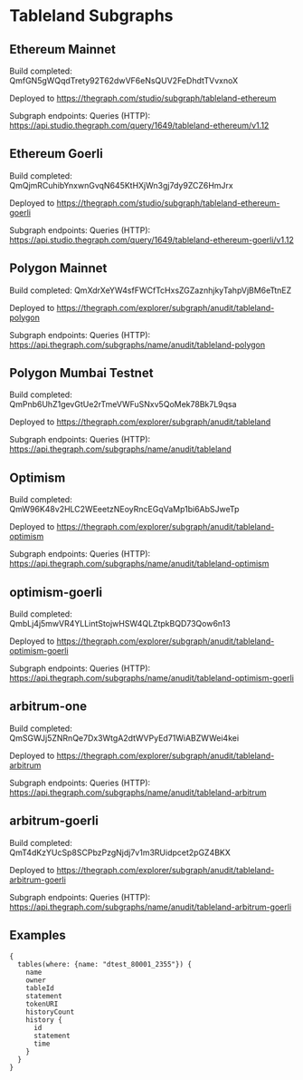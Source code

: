 # Tableland Subgraphs

## Ethereum Mainnet

Build completed: QmfGN5gWQqdTrety92T62dwVF6eNsQUV2FeDhdtTVvxnoX

Deployed to https://thegraph.com/studio/subgraph/tableland-ethereum

Subgraph endpoints:
Queries (HTTP):     https://api.studio.thegraph.com/query/1649/tableland-ethereum/v1.12


## Ethereum Goerli

Build completed: QmQjmRCuhibYnxwnGvqN645KtHXjWn3gj7dy9ZCZ6HmJrx

Deployed to https://thegraph.com/studio/subgraph/tableland-ethereum-goerli

Subgraph endpoints:
Queries (HTTP):     https://api.studio.thegraph.com/query/1649/tableland-ethereum-goerli/v1.12


## Polygon Mainnet

Build completed: QmXdrXeYW4sfFWCfTcHxsZGZaznhjkyTahpVjBM6eTtnEZ

Deployed to https://thegraph.com/explorer/subgraph/anudit/tableland-polygon

Subgraph endpoints:
Queries (HTTP):     https://api.thegraph.com/subgraphs/name/anudit/tableland-polygon


## Polygon Mumbai Testnet

Build completed: QmPnb6UhZ1gevGtUe2rTmeVWFuSNxv5QoMek78Bk7L9qsa

Deployed to https://thegraph.com/explorer/subgraph/anudit/tableland

Subgraph endpoints:
Queries (HTTP):     https://api.thegraph.com/subgraphs/name/anudit/tableland


## Optimism

Build completed: QmW96K48v2HLC2WEeetzNEoyRncEGqVaMp1bi6AbSJweTp

Deployed to https://thegraph.com/explorer/subgraph/anudit/tableland-optimism

Subgraph endpoints:
Queries (HTTP):     https://api.thegraph.com/subgraphs/name/anudit/tableland-optimism


## optimism-goerli

Build completed: QmbLj4j5mwVR4YLLintStojwHSW4QLZtpkBQD73Qow6n13

Deployed to https://thegraph.com/explorer/subgraph/anudit/tableland-optimism-goerli

Subgraph endpoints:
Queries (HTTP):     https://api.thegraph.com/subgraphs/name/anudit/tableland-optimism-goerli


## arbitrum-one

Build completed: QmSGWJj5ZNRnQe7Dx3WtgA2dtWVPyEd71WiABZWWei4kei

Deployed to https://thegraph.com/explorer/subgraph/anudit/tableland-arbitrum

Subgraph endpoints:
Queries (HTTP):     https://api.thegraph.com/subgraphs/name/anudit/tableland-arbitrum

## arbitrum-goerli

Build completed: QmT4dKzYUcSp8SCPbzPzgNjdj7v1m3RUidpcet2pGZ4BKX

Deployed to https://thegraph.com/explorer/subgraph/anudit/tableland-arbitrum-goerli

Subgraph endpoints:
Queries (HTTP):     https://api.thegraph.com/subgraphs/name/anudit/tableland-arbitrum-goerli

## Examples

```gql
{
  tables(where: {name: "dtest_80001_2355"}) {
    name
    owner
    tableId
    statement
    tokenURI
    historyCount
    history {
      id
      statement
      time
    }
  }
}
```
